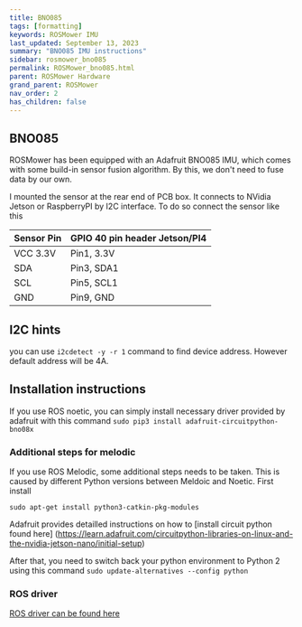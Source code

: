 ```yaml
---
title: BNO085
tags: [formatting]
keywords: ROSMower IMU
last_updated: September 13, 2023
summary: "BNO085 IMU instructions"
sidebar: rosmower_bno085
permalink: ROSMower_bno085.html
parent: ROSMower Hardware
grand_parent: ROSMower
nav_order: 2
has_children: false
---
```

## BNO085
ROSMower has been equipped with an Adafruit BNO085 IMU, which comes with some build-in sensor fusion algorithm. By this, we don't need to fuse data by our own.

I mounted the sensor at the rear end of PCB box. It connects to NVidia Jetson or RaspberryPI by I2C interface.
To do so connect the sensor like this

|Sensor Pin| GPIO 40 pin header Jetson/PI4 |
|----------|-------------------------------|
| VCC 3.3V | Pin1, 3.3V                    | 
| SDA      | Pin3, SDA1                    |
| SCL      | Pin5, SCL1                    |
| GND      | Pin9, GND                     |

## I2C hints
you can use ```i2cdetect -y -r 1``` command to find device address. However default address will be 4A.

## Installation instructions
If you use ROS noetic, you can simply install necessary driver provided by adafruit with this command
```sudo pip3 install adafruit-circuitpython-bno08x```

### Additional steps for melodic
If you use ROS Melodic, some additional steps needs to be taken. This is caused by different Python versions between Meldoic and Noetic. First install

```sudo apt-get install python3-catkin-pkg-modules```

Adafruit provides detailled instructions on how to [install circuit python found here]
(https://learn.adafruit.com/circuitpython-libraries-on-linux-and-the-nvidia-jetson-nano/initial-setup)

After that, you need to switch back your python environment to Python 2 using this command
```sudo update-alternatives --config python```

### ROS driver
[ROS driver can be found here](https://github.com/PaddyCube/ros_bno08x)


